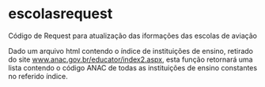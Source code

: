 # escolasrequest
Código de Request para atualização das iformações das escolas de aviação


Dado um arquivo html contendo o índice de instituições de ensino, retirado do site
    www.anac.gov.br/educator/index2.aspx, esta função retornará uma lista contendo o código ANAC de todas
    as instituições de ensino constantes no referido índice.
